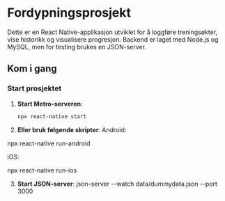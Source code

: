 # Fordypningsprosjekt

Dette er en React Native-applikasjon utviklet for å loggføre treningsøkter, vise historikk og visualisere progresjon. Backend er laget med Node.js og MySQL, men for testing brukes en JSON-server.

## Kom i gang

### Start prosjektet

1. **Start Metro-serveren**:
   ```bash
   npx react-native start

2. **Eller bruk følgende skripter**:
Android:

npx react-native run-android

iOS: 

npx react-native run-ios

3. **Start JSON-server**:
json-server --watch data/dummydata.json --port 3000